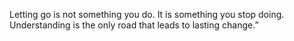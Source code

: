 Letting go is not something you do. It is something you stop doing.
Understanding is the only road that leads to lasting change.”
